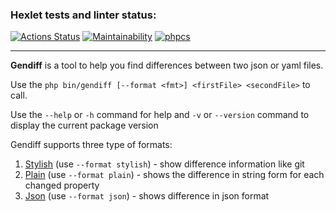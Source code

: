### Hexlet tests and linter status:
[![Actions Status](https://github.com/pavelkond/php-project-lvl2/workflows/hexlet-check/badge.svg)](https://github.com/pavelkond/php-project-lvl2/actions)
[![Maintainability](https://api.codeclimate.com/v1/badges/19ab5aa474c054426eb8/maintainability)](https://codeclimate.com/github/pavelkond/php-project-lvl2/maintainability)
[![phpcs](https://github.com/pavelkond/php-project-lvl2/actions/workflows/workflow.yml/badge.svg?branch=main)](https://github.com/pavelkond/php-project-lvl2/actions/workflows/workflow.yml)

***

**Gendiff** is a tool to help you find differences between two json or yaml files.

Use the
``php bin/gendiff [--format <fmt>] <firstFile> <secondFile>`` to call.

Use the ``--help`` or ``-h`` command for help and ``-v`` or ``--version`` command to display the current package version

Gendiff supports three type of formats:  
1. [Stylish](https://asciinema.org/a/9UPyum2CulhLwM9cGq8DC8JH4) (use ``--format stylish``) - show difference information like git
2. [Plain](https://asciinema.org/a/TFpKTM2ogTqPKLy19d1COlZO8) (use ``--format plain``) - shows the difference in string form for each changed property
3. [Json]() (use ``--format json``) - shows difference in json format